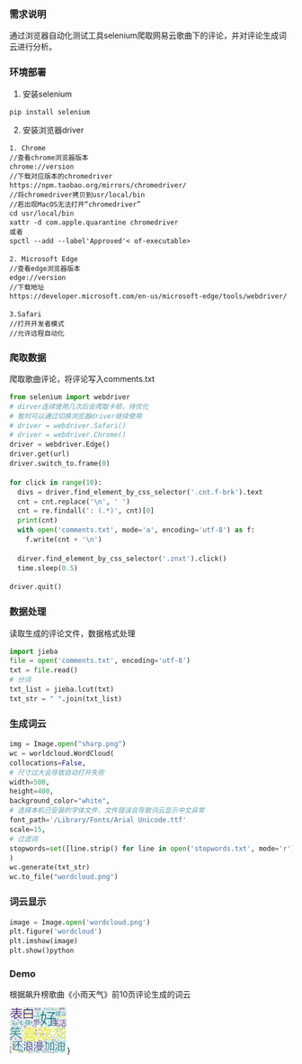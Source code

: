 ### 需求说明

通过浏览器自动化测试工具selenium爬取网易云歌曲下的评论，并对评论生成词云进行分析。

### 环境部署

1. 安装selenium

```shell
pip install selenium
```

2. 安装浏览器driver

```
1. Chrome
//查看chrome浏览器版本
chrome://version
//下载对应版本的chromedriver
https://npm.taobao.org/mirrors/chromedriver/
//将chromedriver拷贝到usr/local/bin
//若出现MacOS无法打开“chromedriver”
cd usr/local/bin
xattr -d com.apple.quarantine chromedriver
或者
spctl --add --label'Approved'< of-executable>

2. Microsoft Edge
//查看edge浏览器版本
edge://version
//下载地址
https://developer.microsoft.com/en-us/microsoft-edge/tools/webdriver/

3.Safari
//打开开发者模式
//允许远程自动化
```

### 爬取数据

爬取歌曲评论，将评论写入comments.txt

```python
from selenium import webdriver
# dirver连续使用几次后会爬取卡顿，待优化
# 暂时可以通过切换浏览器driver继续使用
# driver = webdriver.Safari()
# driver = webdriver.Chrome()
driver = webdriver.Edge()
driver.get(url)
driver.switch_to.frame(0)

for click in range(10):
  divs = driver.find_element_by_css_selector('.cnt.f-brk').text
  cnt = cnt.replace('\n', ' ')
  cnt = re.findall(': (.*)', cnt)[0]
  print(cnt)
  with open('comments.txt', mode='a', encoding='utf-8') as f:
    f.write(cnt + '\n')
  
  dirver.find_element_by_css_selector('.znxt').click()
  time.sleep(0.5)
 
driver.quit()
```

### 数据处理

读取生成的评论文件，数据格式处理

```python
import jieba
file = open('comments.txt', encoding='utf-8')
txt = file.read()
# 分词
txt_list = jieba.lcut(txt)
txt_str = " ".join(txt_list)
```

### 生成词云

```python
img = Image.open("sharp.png")
wc = worldcloud.WordCloud(
collocations=False,
# 尺寸过大会导致自动打开失败
width=500,
height=400,
background_color="white",
# 选择本机已安装的字体文件，文件错误会导致词云显示中文异常
font_path='/Library/Fonts/Arial Unicode.ttf'
scale=15,
# 过滤词
stopwords=set([line.strip() for line in open('stopwords.txt', mode='r').readlines()])
)
wc.generate(txt_str)
wc.to_file("wordcloud.png")
```

### 词云显示

```python
image = Image.open('wordcloud.png')
plt.figure('wordcloud')
plt.imshow(image)
plt.show()python
```

### Demo

根据飙升榜歌曲《小雨天气》前10页评论生成的词云

<img src="wordcloud.png" alt="wordcloud" style="zoom:10%;" />}